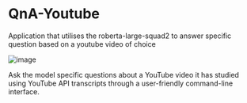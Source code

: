 # QnA-Youtube
Application that utilises the roberta-large-squad2 to answer specific question based on a youtube video of choice

![image](https://github.com/Anshxy/QnA-Youtube/assets/96556167/ca87c4e4-abd8-4a80-96f6-964f5fcd3c4b)

Ask the model specific questions about a YouTube video it has studied using YouTube API transcripts through a user-friendly command-line interface.
